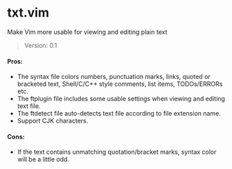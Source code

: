 # txt.vim

Make Vim more usable for viewing and editing plain text

> Version: 0.1

#### Pros:
* The syntax file colors numbers, punctuation marks, links, quoted or bracketed text, Shell/C/C++ style comments, list items, TODOs/ERRORs etc.
* The ftplugin file includes some usable settings when viewing and editing text file.
* The ftdetect file auto-detects text file according to file extension name.
* Support CJK characters.

#### Cons:
* If the text contains unmatching quotation/bracket marks, syntax color will be a little odd.
